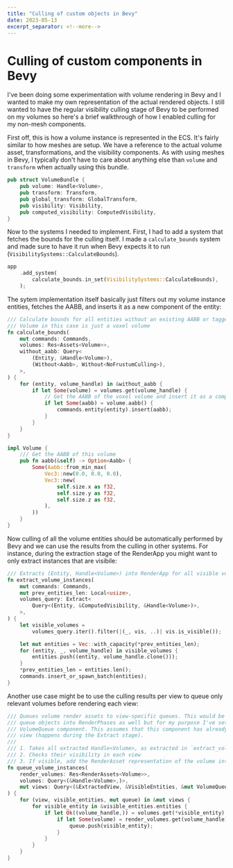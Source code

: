 ```yaml
---
title: "Culling of custom objects in Bevy"
date: 2023-05-13
excerpt_separator: <!--more-->
---
```


# Culling of custom components in Bevy

I've been doing some experimentation with volume rendering in Bevy and I wanted to make my own representation of the actual rendered objects. I still wanted to have the regular visibility culling stage of Bevy to be performed on my volumes so here's a brief walkthrough of how I enabled culling for my non-mesh components.

First off, this is how a volume instance is represented in the ECS. It's fairly similar to how meshes are setup. We have a reference to the actual volume asset, transformations, and the visibility components. As with using meshes in Bevy, I typically don't have to care about anything else than `volume` and `transform` when actually using this bundle.
```rs
pub struct VolumeBundle {
    pub volume: Handle<Volume>,
    pub transform: Transform,
    pub global_transform: GlobalTransform,
    pub visibility: Visibility,
    pub computed_visibility: ComputedVisibility,
}
```
<!--more-->
Now to the systems I needed to implement. First, I had to add a system that fetches the bounds for the culling itself. I made a `calculate_bounds` system and made sure to have it run when Bevy expects it to run (`VisibilitySystems::CalculateBounds`).
```rs
app
    .add_system(
        calculate_bounds.in_set(VisibilitySystems::CalculateBounds),
    );
```

The sytem implementation itself basically just filters out my volume instance entities, fetches the AABB, and inserts it as a new component of the entity:
```rs
/// Calculate bounds for all entities without an existing AABB or tagged as with NoFrustumCulling
/// Volume in this case is just a voxel volume
fn calculate_bounds(
    mut commands: Commands,
    volumes: Res<Assets<Volume>>,
    without_aabb: Query<
        (Entity, &Handle<Volume>),
        (Without<Aabb>, Without<NoFrustumCulling>),
    >,
) {
    for (entity, volume_handle) in &without_aabb {
        if let Some(volume) = volumes.get(volume_handle) {
            // Get the AABB of the voxel volume and insert it as a component
            if let Some(aabb) = volume.aabb() {
                commands.entity(entity).insert(aabb);
            }
        }
    }
}

impl Volume {
    /// Get the AABB of this volume
    pub fn aabb(&self) -> Option<Aabb> {
        Some(Aabb::from_min_max(
            Vec3::new(0.0, 0.0, 0.0),
            Vec3::new(
                self.size.x as f32,
                self.size.y as f32,
                self.size.z as f32,
            ),
        ))
    }
}
```
Now culling of all the volume entities should be automatically performed by Bevy and we can use the results from the culling in other systems. For instance, during the extraction stage of the RenderApp you might want to only extract instances that are visibile:

```rs
/// Extracts (Entity, Handle<Volume>) into RenderApp for all visible volume instances.
fn extract_volume_instances(
    mut commands: Commands,
    mut prev_entities_len: Local<usize>,
    volumes_query: Extract<
        Query<(Entity, &ComputedVisibility, &Handle<Volume>)>,
    >,
) {
    let visible_volumes =
        volumes_query.iter().filter(|(_, vis, ..)| vis.is_visible());

    let mut entities = Vec::with_capacity(*prev_entities_len);
    for (entity, _, volume_handle) in visible_volumes {
        entities.push((entity, volume_handle.clone()));
    }
    *prev_entities_len = entities.len();
    commands.insert_or_spawn_batch(entities);
}
```

Another use case might be to use the culling results per view to queue only relevant volumes before rendering each view:

```rs
/// Queues volume render assets to view-specific queues. This would be a good place to
/// queue objects into RenderPhases as well but for my purpose I've set up a custom
/// VolumeQueue component. This assumes that this component has already been added to the
/// view (happens during the Extract stage).
/// 
/// 1. Takes all extracted Handle<Volume>, as extracted in `extract_volume_instances`,
/// 2. Checks their visibility in each view
/// 3. If visible, add the RenderAsset representation of the volume into the queue.
fn queue_volume_instances(
    render_volumes: Res<RenderAssets<Volume>>,
    volumes: Query<(&Handle<Volume>,)>,
    mut views: Query<(&ExtractedView, &VisibleEntities, &mut VolumeQueue)>,
) {
    for (view, visible_entities, mut queue) in &mut views {
        for visible_entity in &visible_entities.entities {
            if let Ok((volume_handle,)) = volumes.get(*visible_entity) {
                if let Some(volume) = render_volumes.get(volume_handle) {
                    queue.push(visible_entity);
                }
            }
        }
    }
}
```


